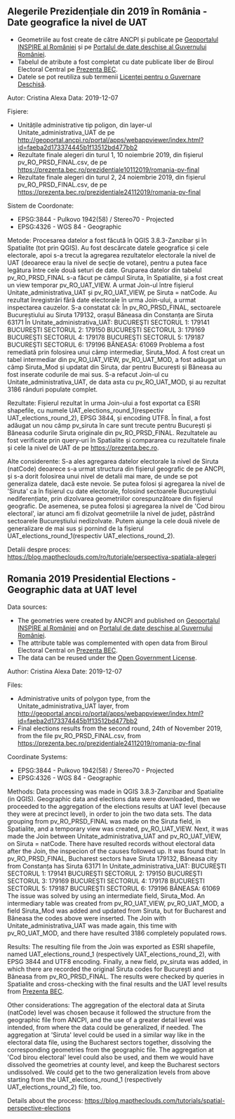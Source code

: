 ## Alegerile Prezidențiale din 2019 în România - Date geografice la nivel de UAT

- Geometriile au fost create de către ANCPI și publicate pe [Geoportalul INSPIRE al României](http://geoportal.gov.ro)
 și pe [Portalul de date deschise al Guvernului României](http://geoportal.gov.ro).
- Tabelul de atribute a fost completat cu date publicate liber de Biroul Electoral Central pe [Prezenta BEC](http://prezenta.bec.ro).
- Datele se pot reutiliza sub termenii [Licenței pentru o Guvernare Deschisă](http://data.gov.ro/base/images/logoinst/OGL-ROU-1.0.pdf).

Autor: Cristina Alexa
Data: 2019-12-07

Fișiere:
- Unitățile administrative tip poligon, din layer-ul Unitate_administrativa_UAT de pe http://geoportal.ancpi.ro/portal/apps/webappviewer/index.html?id=faeba2d173374445b1f13512bd477bb2
- Rezultate finale alegeri din turul 1, 10 noiembrie 2019, din fișierul pv_RO_PRSD_FINAL.csv, de pe https://prezenta.bec.ro/prezidentiale10112019/romania-pv-final
- Rezultate finale alegeri din turul 2, 24 noiembrie 2019, din fișierul pv_RO_PRSD_FINAL.csv, de pe https://prezenta.bec.ro/prezidentiale24112019/romania-pv-final

Sistem de Coordonate:
- EPSG:3844 - Pulkovo 1942(58) / Stereo70 - Projected
- EPSG:4326 - WGS 84 - Geographic

Metode:
  Procesarea datelor a fost făcută în QGIS 3.8.3-Zanzibar și în Spatialite (tot prin QGIS).
  Au fost descărcate datele geografice și cele electorale, apoi s-a trecut la agregarea rezultatelor electorale la nivel de UAT (deoarece erau la nivel de secție de votare), pentru a putea face legătura între cele două seturi de date.
  Gruparea datelor din tabelul pv_RO_PRSD_FINAL s-a făcut pe câmpul Siruta, în Spatialite, și a fost creat un view temporar pv_RO_UAT_VIEW.
  A urmat Join-ul între fișierul Unitate_administrativa_UAT și pv_RO_UAT_VIEW, pe Siruta = natCode.
  Au rezultat înregistrări fără date electorale în urma Join-ului, a urmat inspectarea cauzelor.
  S-a constatat că:
    În pv_RO_PRSD_FINAL, sectoarele Bucureștiului au Siruta 179132, orașul Băneasa din Constanța are Siruta 63171
    În Unitate_administrativa_UAT:
        BUCUREŞTI SECTORUL 1: 179141
        BUCUREŞTI SECTORUL 2: 179150
        BUCUREŞTI SECTORUL 3: 179169
        BUCUREŞTI SECTORUL 4: 179178
        BUCUREŞTI SECTORUL 5: 179187
        BUCUREŞTI SECTORUL 6: 179196
        BĂNEASA: 61069
  Problema a fost remediată prin folosirea unui câmp intermediar, Siruta_Mod. A fost creat un tabel intermediar din pv_RO_UAT_VIEW, pv_RO_UAT_MOD, a fost adăugat un câmp Siruta_Mod și updatat din Siruta, dar pentru București și Băneasa au fost inserate codurile de mai sus.
  S-a refacut Join-ul cu Unitate_administrativa_UAT, de data asta cu pv_RO_UAT_MOD, și au rezultat 3186 rânduri populate complet.

Rezultate:
  Fișierul rezultat în urma Join-ului a fost exportat ca ESRI shapefile, cu numele UAT_elections_round_1(respectiv UAT_elections_round_2), EPSG 3844, și encoding UTF8.
  În final, a fost adăugat un nou câmp pv_siruta în care sunt trecute pentru București și Băneasa codurile Siruta originale din pv_RO_PRSD_FINAL.
  Rezultatele au fost verificate prin query-uri în Spatialite și compararea cu rezultatele finale și cele la nivel de UAT de pe https://prezenta.bec.ro.

Alte considerente:
  S-a ales agregarea datelor electorale la nivel de Siruta (natCode) deoarece s-a urmat structura din fișierul geografic de pe ANCPI, și s-a dorit folosirea unui nivel de detalii mai mare, de unde se pot generaliza datele, dacă este nevoie.
  Se putea folosi și agregarea la nivel de 'Siruta' ca în fișierul cu date electorale, folosind sectoarele Bucureștiului nediferențiate, prin dizolvarea geometriilor corespunzătoare din fișierul geografic. 
  De asemenea, se putea folosi și agregarea la nivel de 'Cod birou electoral', iar atunci am fi dizolvat geometriile la nivel de județ, păstrând sectoarele Bucureștiului nedizolvate.
  Putem ajunge la cele două nivele de generalizare de mai sus și pornind de la fișierul UAT_elections_round_1(respectiv UAT_elections_round_2).

Detalii despre proces:
https://blog.maptheclouds.com/ro/tutoriale/perspectiva-spatiala-alegeri




## Romania 2019 Presidential Elections - Geographic data at UAT level

Data sources:
- The geometries were created by ANCPI and published on [Geoportalul INSPIRE al României](http://geoportal.gov.ro) and on [Portalul de date deschise al Guvernului României](http://geoportal.gov.ro). 
- The attribute table was complemented with open data from Biroul Electoral Central on [Prezenta BEC](http://prezenta.bec.ro).
- The data can be reused under the [Open Government License](http://data.gov.ro/base/images/logoinst/OGL-ROU-1.0.pdf).

Author: Cristina Alexa
Date: 2019-12-07

Files:
- Administrative units of polygon type, from the Unitate_administrativa_UAT layer, from http://geoportal.ancpi.ro/portal/apps/webappviewer/index.html?id=faeba2d173374445b1f13512bd477bb2
- Final elections results from the second round, 24th of November 2019, from the file pv_RO_PRSD_FINAL.csv, from https://prezenta.bec.ro/prezidentiale24112019/romania-pv-final

Coordinate Systems:
- EPSG:3844 - Pulkovo 1942(58) / Stereo70 - Projected
- EPSG:4326 - WGS 84 - Geographic

Methods:
  Data processing was made in QGIS 3.8.3-Zanzibar and Spatialite (in QGIS).
  Geographic data and elections data were downloaded, then we proceeded to the aggregation of the elections results at UAT level (because they were at precinct level), in order to join the two data sets.
  The data grouping from pv_RO_PRSD_FINAL was made on the Siruta field, in Spatialite, and a temporary view was created, pv_RO_UAT_VIEW.
  Next, it was made the Join between Unitate_administrativa_UAT and pv_RO_UAT_VIEW, on Siruta = natCode.
  There have resulted records without electoral data after the Join, the inspecion of the causes followed up.
  It was found that:
    In pv_RO_PRSD_FINAL, Bucharest sectors have Siruta 179132, Băneasa city from Constanța has Siruta 63171
    In Unitate_administrativa_UAT:
      BUCUREŞTI SECTORUL 1: 179141
      BUCUREŞTI SECTORUL 2: 179150
      BUCUREŞTI SECTORUL 3: 179169
      BUCUREŞTI SECTORUL 4: 179178
      BUCUREŞTI SECTORUL 5: 179187
      BUCUREŞTI SECTORUL 6: 179196
      BĂNEASA: 61069
  The issue was solved by using an intermediate field, Siruta_Mod. An intermediary table was created from pv_RO_UAT_VIEW, pv_RO_UAT_MOD, a field Siruta_Mod was added and updated from Siruta, but for Bucharest and Băneasa the codes above were inserted.
  The Join with Unitate_administrativa_UAT was made again, this time with pv_RO_UAT_MOD, and there have resulted 3186 completely populated rows.

Results:
  The resulting file from the Join was exported as ESRI shapefile, named UAT_elections_round_1 (respectively UAT_elections_round_2), with EPSG 3844 and UTF8 encoding.
  Finally, a new field, pv_siruta was added, in which there are recorded the original Siruta codes for București and Băneasa from pv_RO_PRSD_FINAL.
  The results were checked by queries in Spatialite and cross-checking with the final results and the UAT level results from [Prezenta BEC](http://prezenta.bec.ro).

Other considerations:
  The aggregation of the electoral data at Siruta (natCode) level was chosen because it followed the structure from the geographic file from ANCPI, and the use of a greater detail level was intended, from where the data could be generalized, if needed.
  The aggregation at 'Siruta' level could be used in a similar way like in the electoral data file, using the Bucharest sectors together, dissolving the corresponding geometries from the geographic file.
  The aggregation at 'Cod birou electoral' level could also be used, and them we would have dissolved the geometries at county level, and keep the Bucharest sectors undissolved.
  We could get to the two generalization levels from above starting from the UAT_elections_round_1 (respectively UAT_elections_round_2) file, too.

Details about the process:
https://blog.maptheclouds.com/tutorials/spatial-perspective-elections